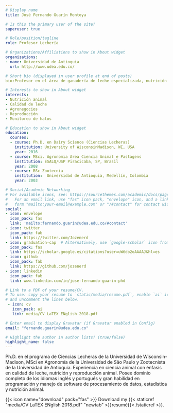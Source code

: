 ```yaml
---
# Display name
title: José Fernando Guarín Montoya

# Is this the primary user of the site?
superuser: true

# Role/position/tagline
role: Profesor Lechería 

# Organizations/Affiliations to show in About widget
organizations:
- name: Universidad de Antioquia
  url: http://www.udea.edu.co/

# Short bio (displayed in user profile at end of posts)
bio:Profesor en el área de ganadería de leche especializada, nutrición y gestión estratégica.

# Interests to show in About widget
interests:
- Nutrición animal
- Calidad de leche
- Agronegocios 
- Reproducción
- Monitoreo de hatos

# Education to show in About widget
education:
  courses:
  - course: Ph.D. en Dairy Science (Ciencias Lecheras)
    institution: University of WisconsinMadison, WI, USA
    year: 2016
  - course: MSci. Agronomia Area Ciencia Animal e Pastagens
    institution: ESALQ/USP Piracicaba, SP, Brasil
    year: 2008
  - course: BSc Zootecnia
    institution:  Universidad de Antioquia, Medellín, Colombia
    year: 2003

# Social/Academic Networking
# For available icons, see: https://sourcethemes.com/academic/docs/page-builder/#icons
#   For an email link, use "fas" icon pack, "envelope" icon, and a link in the
#   form "mailto:your-email@example.com" or "/#contact" for contact widget.
social:
- icon: envelope
  icon_pack: fas
  link: 'mailto:fernando.guarín@udea.edu.co/#contact'
- icon: twitter
  icon_pack: fab
  link: https://twitter.com/Jozenerd
- icon: graduation-cap  # Alternatively, use `google-scholar` icon from `ai` icon pack
  icon_pack: fas
  link: https://scholar.google.es/citations?user=uW6do2oAAAAJ&hl=es
- icon: github
  icon_pack: fab
  link: https://github.com/jozenerd
- icon: linkedin
  icon_pack: fab
  link: www.linkedin.com/in/jose-fernando-guarin-phd

# Link to a PDF of your resume/CV.
# To use: copy your resume to `static/media/resume.pdf`, enable `ai` icons in `params.toml`, 
# and uncomment the lines below.
 - icon: cv
   icon_pack: ai
   link: media/CV LaTEX ENglish 2018.pdf

# Enter email to display Gravatar (if Gravatar enabled in Config)
email: "fernando.guarin@udea.edu.co"

# Highlight the author in author lists? (true/false)
highlight_name: false
---
```


Ph.D. en el programa de Ciencias Lecheras de la Universidad de Wisconsin-Madison, MSci en Agronomía de la Universidad de São Paulo y Zootecnista de la Universidad de Antioquia. Experiencia en ciencia animal con énfasis en calidad de leche, nutrición y reproducción animal. Posee dominio completo de los idiomas inglés y portugués y gran habilidad en programación y manejo de software de procesamiento de datos, estadística y nutrición animal.

{{< icon name="download" pack="fas" >}} Download my {{< staticref "media/CV LaTEX ENglish 2018.pdf" "newtab" >}}resumé{{< /staticref >}}.
